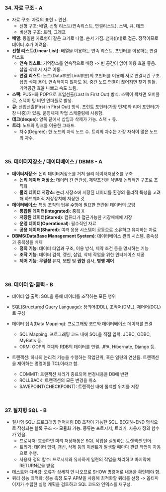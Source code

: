 ### 34. 자료 구조 - A

* 자료 구조: 자료의 표현 + 연산. 
  * 선형 구조: 배열, 선형 리스트(연속리스트, 연결리스트), 스택, 큐, 데크
  * 비선형 구조: 트리, 그래프
* **배열**: 동일한 자료형이 같은 크기로 나열. 순서 가짐. 첨자([n])로 접근. 정적이므로 데이터 추가 어려움.
* **선형 리스트(Linear List)**: 배열을 이용하는 연속 리스트, 포인터를 이용하는 연결 리스트
  * **연속 리스트**: 기억장소를 연속적으로 배정 -> 빈 공간이 없어 이용 효율 좋음. 삽입·삭제 시 자료 이동.
  * **연결 리스트**: 노드(Data부분|Link부분)의 포인터를 이용해 서로 연결시킨 구조. 삽입·삭제 용이. 연속적이지 않아도 됨. 중간 노드 연결이 끊어지면 찾기 힘듦. 기억공간 효율 나쁘고 속도 느림.
* **스택**: PUSH와 POP으로 후입선출(Last In First Out) 방식. 스택이 꽉차면 오버플로, 스택이 텅 비면 언더플로 발생.
* **큐**: 선입선출(First in First Out) 방식. 프런트 포인터(가장 먼저)와 리어 포인터(가장 나중)가 있음. 운영체제 작업 스케줄링에 사용함.
* **데크(deque)**: 양쪽 끝에서 삽입과 삭제가 가능. 스택 + 큐.
* **트리**: 노드와 링크를 이용한 그래프. 
  * 차수(Degree): 한 노드의 자식 노드 수. 트리의 차수는 가장 자식이 많은 노드의 차수.

<br>

### 35. 데이터저장소 / 데이터베이스 / DBMS - A

* **데이터저장소**: 논리 데이터저장소를 거쳐 물리 데이터저장소를 구축
  * **논리 데이터 저장소**: 데이터 간 연관성, 제약조건을 식별해 논리적인 구조로 조직화
  * **물리 데이터 저장소**: 논리 저장소에 저장된 데이터를 환경의 물리적 특성을 고려해 하드웨어적 저장장치에 저장한 것
* **데이터베이스**: 특정 조직의 업무 수행에 필요한 연관된 데이터의 모임
  * **통합된 데이터(Integrated)**: 중복 X
  * **저장된 데이터(Stored)**: 컴퓨터가 접근가능한 저장매체에 저장
  * **운영 데이터(Operational)**: 필수적인 자료
  * **공용 데이터(Shared)**: 여러 응용 시스템이 공동으로 소유하고 유지하는 자료
* **DBMS(DataBase Management Syetem)**: 데이터베이스 관리 시스템. 종속성과 중복성을 배제
  * **정의 기능**: 데이터 타입과 구조, 이용 방식, 제약 조건 등을 명시하는 기능
  * **조작 기능**: 데이터 검색, 갱신, 삽입, 삭제 작업을 위한 인터페이스 제공
  * **제어 기능**: **무결성** 유지, **보안** 및 **권한** 검사, **병행 제어**

<br>

### 36. 데이터 입·출력 - B

* 데이터 입·출력: SQL을 통해 데이터를 조작하는 모든 행위
* SQL(Structured Query Language): 정의어(DDL), 조작어(DML), 제어어(DCL)로 구성

* 데이터 접속(Data Mapping): 프로그래밍 코드와 데이터베이스 데이터를 연결
  * SQL Mapping: 프로그래밍 코드 내에 SQL을 직접 입력. JDBC, ODBC, MyBatis 등.
  * ORM: OOP의 객체와 RDB의 데이터를 연결. JPA, Hibernate, Django 등.
* 트랜잭션: 하나의 논리적 기능을 수행하는 작업단위, 혹은 일련의 연산들. 트랜잭션을 제어하는 명령어를 TCL이라고 함.
  * COMMIT: 트랜잭션 처리가 종료되어 변경내용을 DB에 반환
  * ROLLBACK: 트랜잭션의 모든 변경을 취소
  * SAVEPOINT(CHECKPOINT): 트랜잭션 내에 롤백할 위치를 저장

<br>

### 37. 절차형 SQL - B

* 절차형 SQL: 프로그래밍 언어처럼 DB 조작이 가능한 SQL. BEGIN~END 형식으로 작성되는 블록 구조 -> 모듈화 가능. 종류는 프로시저, 트리거, 사용자 정의 함수가 있음.
  * 프로시저: 호출하면 미리 저장해놓은 SQL 작업을 실행하는 트랜잭션 언어.
  * 트리거: 데이터 입력, 갱신, 삭제 등의 이벤트가 발생할 때마다 관련 작업이 자동으로 수행.
  * 사용자 정의 함수: 프로시저와 유사하게 일련의 작업을 처리하고 마지막에 RETURN값을 받음.
* 테스트와 디버깅: 오류가 상세히 안 나오므로 SHOW 명령어로 내용을 확인해야 함.
* 쿼리 성능 최적화: 성능 측정 도구 APM을 사용해 최적화할 쿼리를 선정 -> 옵티마이저가 수립한 실행 계획을 검토하고 SQL 코드와 인덱스를 재구성.

<br>

